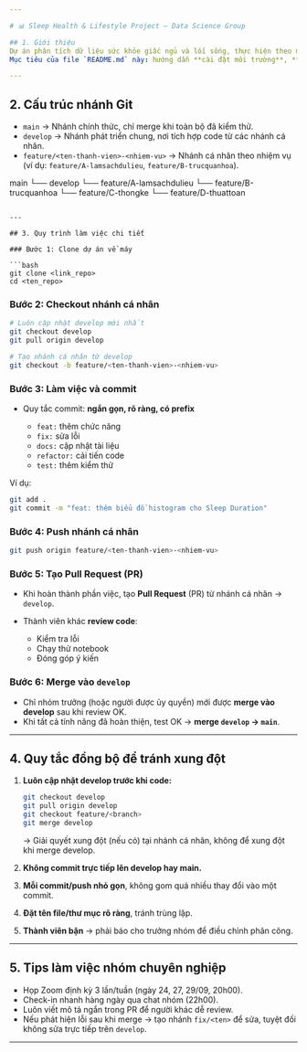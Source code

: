 ```yaml
---

# 📊 Sleep Health & Lifestyle Project — Data Science Group

## 1. Giới thiệu
Dự án phân tích dữ liệu sức khỏe giấc ngủ và lối sống, thực hiện theo mô hình làm việc nhóm chuyên nghiệp.  
Mục tiêu của file `README.md` này: hướng dẫn **cài đặt môi trường**, **quy trình làm việc với Git**, và **quy tắc commit/push/merge** để đảm bảo dự án diễn ra trơn tru, không xung đột.

---
```


## 2. Cấu trúc nhánh Git

- `main` → Nhánh chính thức, chỉ merge khi toàn bộ đã kiểm thử.
- `develop` → Nhánh phát triển chung, nơi tích hợp code từ các nhánh cá nhân.
- `feature/<ten-thanh-vien>-<nhiem-vu>` → Nhánh cá nhân theo nhiệm vụ (ví dụ: `feature/A-lamsachdulieu`, `feature/B-trucquanhoa`).

main
└── develop
└── feature/A-lamsachdulieu
└── feature/B-trucquanhoa
└── feature/C-thongke
└── feature/D-thuattoan

````

---

## 3. Quy trình làm việc chi tiết

### Bước 1: Clone dự án về máy

```bash
git clone <link_repo>
cd <ten_repo>
````

### Bước 2: Checkout nhánh cá nhân

```bash
# Luôn cập nhật develop mới nhất
git checkout develop
git pull origin develop

# Tạo nhánh cá nhân từ develop
git checkout -b feature/<ten-thanh-vien>-<nhiem-vu>
```

### Bước 3: Làm việc và commit

- Quy tắc commit: **ngắn gọn, rõ ràng, có prefix**

  - `feat:` thêm chức năng
  - `fix:` sửa lỗi
  - `docs:` cập nhật tài liệu
  - `refactor:` cải tiến code
  - `test:` thêm kiểm thử

Ví dụ:

```bash
git add .
git commit -m "feat: thêm biểu đồ histogram cho Sleep Duration"
```

### Bước 4: Push nhánh cá nhân

```bash
git push origin feature/<ten-thanh-vien>-<nhiem-vu>
```

### Bước 5: Tạo Pull Request (PR)

- Khi hoàn thành phần việc, tạo **Pull Request** (PR) từ nhánh cá nhân → `develop`.
- Thành viên khác **review code**:

  - Kiểm tra lỗi
  - Chạy thử notebook
  - Đóng góp ý kiến

### Bước 6: Merge vào `develop`

- Chỉ nhóm trưởng (hoặc người được ủy quyền) mới được **merge vào develop** sau khi review OK.
- Khi tất cả tính năng đã hoàn thiện, test OK → **merge `develop` → `main`**.

---

## 4. Quy tắc đồng bộ để tránh xung đột

1. **Luôn cập nhật develop trước khi code:**

   ```bash
   git checkout develop
   git pull origin develop
   git checkout feature/<branch>
   git merge develop
   ```

   → Giải quyết xung đột (nếu có) tại nhánh cá nhân, không để xung đột khi merge develop.

2. **Không commit trực tiếp lên develop hay main.**

3. **Mỗi commit/push nhỏ gọn**, không gom quá nhiều thay đổi vào một commit.

4. **Đặt tên file/thư mục rõ ràng**, tránh trùng lặp.

5. **Thành viên bận** → phải báo cho trưởng nhóm để điều chỉnh phân công.

---

## 5. Tips làm việc nhóm chuyên nghiệp

- Họp Zoom định kỳ 3 lần/tuần (ngày 24, 27, 29/09, 20h00).
- Check-in nhanh hàng ngày qua chat nhóm (22h00).
- Luôn viết mô tả ngắn trong PR để người khác dễ review.
- Nếu phát hiện lỗi sau khi merge → tạo nhánh `fix/<ten>` để sửa, tuyệt đối không sửa trực tiếp trên `develop`.

---
